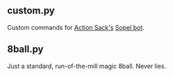 ## custom.py
Custom commands for [Action Sack's](https://actionsack.com) [Sopel bot](https://github.com/sopel-irc/sopel).

## 8ball.py
Just a standard, run-of-the-mill magic 8ball. Never lies.
